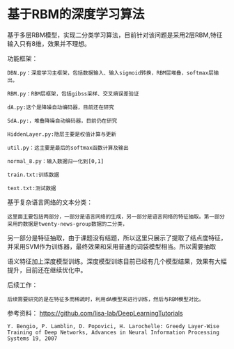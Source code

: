 基于RBM的深度学习算法
========

基于多层RBM模型，实现二分类学习算法，目前针对该问题是采用2层RBM,特征输入只有8维，效果并不理想。



功能框架：

	DBN.py：深度学习主框架，包括数据输入、输入sigmoid转换，RBM层堆叠，softmax层输出。

	RBM.py：RBM层框架，包括gibss采样、交叉熵误差验证
	
	dA.py:这个是降噪自动编码器，目前还在研究
	
	SdA.py:，堆叠降噪自动编码器，目前仍在研究
	
	HiddenLayer.py:隐层主要是权值计算与更新
	
	util.py：这主要是最后的softmax函数计算及输出
	
	normal_8.py：输入数据归一化到[0,1]
	
	train.txt:训练数据
	
	text.txt:测试数据
	

基于复杂语言网络的文本分类：
	
	这里面主要包括两部分，一部分是语言网络的生成，另一部分是语言网络的特征抽取。第一部分采用的数据是twenty-news-group数据的二分类，

另一部分是特征抽取，由于课题没有结题，所以这里只展示了提取了结点度特征，并采用SVM作为训练器，最终效果和采用普通的词袋模型相当。所以需要抽取

语义特征加上深度模型训练。深度模型训练目前已经有几个模型结果，效果有大幅提升，目前还在继续优化中。
	
后续工作：
	
	后续需要研究的是在特征多而稀疏时，利用dA模型来进行训练，然后与RBM模型对比。
	

参考资料：
	https://github.com/lisa-lab/DeepLearningTutorials
	
	Y. Bengio, P. Lamblin, D. Popovici, H. Larochelle: Greedy Layer-Wise Training of Deep Networks, Advances in Neural Information Processing Systems 19, 2007